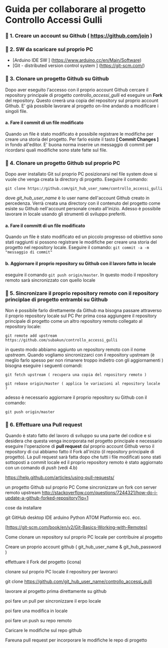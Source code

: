 # Guida per collaborare al progetto Controllo Accessi Gulli

### :large_blue_circle: 1. Creare un account su  Github ( https://github.com/join )

### :large_blue_circle: 2. SW da scaricare sul proprio PC

- [Arduino IDE SW ] (https://www.arduino.cc/en/Main/Software)
- [Git - distributed version control system ] (https://git-scm.com/)

### :large_blue_circle: 3.  Clonare un progetto Github su Github
Dopo aver eseguito l'accesso con il proprio account Github cercare il repository principale di progetto *controllo_accessi_gulli* ed eseguire un **Fork** del repository.
Questo creerà una copia del repository sul proprio account Github. E' già possibile lavorare al progetto on-line andando a modificare i singoli file.
####  a. Fare il commit di un file modificato
Quando un file è stato modificato è possibile registrare le modifiche per creare una storia del progetto. Per farlo esiste il tasto **[ Commit Changes ]** in fondo all'editor. E' buona norma inserire un messaggio di commit per ricordarsi quali modifiche sono state fatte sul file.



### :large_blue_circle: 4. Clonare un progetto Github sul proprio PC
Dopo aver installato Git sul proprio PC posizionarsi nel file system dove si vuole che venga creata la directory di progetto.
Eseguire il comando: 

 `git clone https://github.com/git_hub_user_name/controllo_accessi_gulli`
 
 dove *git_hub_user_name* è lo user name dell'account Github creato in percedenza.
Verrà creata una directory con il contenuto del progetto come esiste su Github nell'account personale creato all'inizio. Adesso è possibile lavorare in locale usando gli strumenti di sviluppo preferiti.
####    a. Fare il committ di un file modificato
Quando un file è stato modificato ed un piccolo progresso od obiettivo sono stati raggiunti si possono registrare le modifiche per creare una storia del progetto nel repository locale. Eseguire il comando:
`git commit -a -m "messaggio di commit"`

####    b. Aggiornare il proprio repository su Github con il lavoro fatto in locale
eseguire il comando `git push origin/master`. In questo modo il repository remoto sarà sincronizzato con quello locale


### :large_blue_circle: 5. Sincronizare il proprio repository remoto con il repository principlae di progetto entrambi su Github
Non è possibile farlo direttamente da Github ma bisogna passare attraverso il proprio repository locale sul PC
Per prima cosa aggiungere il repository principale di progetto come un altro repository remoto collegato al repository locale:

`git remote add upstream https://github.com/subakun/controllo_accessi_gulli` 

in questo modo abbiamo aggiunto un repository remoto con il nome *upstream*. Quando vogliamo sincronizzarci con il repository upstream (è meglio farlo spesso per non rimanere troppo indietro con gli aggiornamenti ) bisogna eseguire i seguenti comandi:

`git fetch upstream ( recupera una copia del repository remoto )`

`git rebase origin/master ( applica le variazioni al repository locale )`

adesso è necessario aggiornare il proprio repository su Github  con il comando:

`git push origin/master`

### :large_blue_circle: 6. Effettuare una Pull request
Quando è stato fatto del lavoro di sviluppo su una parte del codice e si desidera che questa venga  incorporata nel progetto principale e necessario eseguire l'operazione di **pull request** dal proprio account Github verso il repository di cui abbiamo fatto il Fork all'inizio (il repository principale di progetto). La pull request sarà fatta dopo che tutti i file modificati sono stati sottoposti a commit locale ed il proprio repository remoto è stato aggiornato con un comando di *push* (vedi 4.b)


https://help.github.com/articles/using-pull-requests/







un progetto Github sul proprio PC
Come sincronizzare un fork con server remoto upstream
http://stackoverflow.com/questions/7244321/how-do-i-update-a-github-forked-repository?lq=1





cose da installare

git
GitHub  desktop
IDE arduino
Python
ATOM
Platformio ecc. ecc.

[https://git-scm.com/book/en/v2/Git-Basics-Working-with-Remotes]

Come clonare un repository sul proprio PC locale per contribuire al progetto

Creare un proprio  account github ( git_hub_user_name & git_hub_password )

effettuare il Fork del progetto (icona)

clonare sul proprio PC locale il repository per lavorarci

git clone https://github.com/git_hub_user_name/controllo_accessi_gulli


lavorare al progetto prima direttamente su github 

poi fare un pull per sincronizzare il erpo locale

poi fare una modifica in locale

poi fare un push su repo remoto


Caricare le modifiche sul repo github

Fareuna pull request per incorporare le modifiche le repo di progetto



